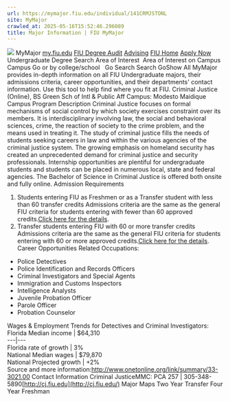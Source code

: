```yaml
---
url: https://mymajor.fiu.edu/individual/141CRMJSTONL
site: MyMajor
crawled_at: 2025-05-16T15:52:46.296089
title: Major Information | FIU MyMajor
---
```


![](https://mymajor.fiu.edu/assets/logo-T4VPR2BI.png)
MyMajor
[my.fiu.edu](https://my.fiu.edu/)
[FIU Degree Audit](https://dasa.fiu.edu/all-departments/advising/panther-success-hub/panther-degree-audit/)
[Advising](https://advising.fiu.edu)
[FIU Home](https://www.fiu.edu/)
[Apply Now](https://admissions.fiu.edu/)
Undergraduate Degree Search
Area of Interest
​
Area of Interest
on
Campus
​
Campus
Go
or by college/school
​
​
Go
Search
Search
GoShow All
MyMajor provides in-depth information on all FIU Undergraduate majors, their admissions criteria, career opportunities, and their departments' contact information. Use this tool to help find where you fit at FIU.
Criminal Justice (Online),
BS
Green Sch of Intl & Public Aff
Campus:
Modesto Maidique Campus
Program Description
Criminal Justice focuses on formal mechanisms of social control by which society exercises constraint over its members. It is interdisciplinary involving law, the social and behavioral sciences, crime, the reaction of society to the crime problem, and the means used in treating it. The study of criminal justice fills the needs of students seeking careers in law and within the various agencies of the criminal justice system. The growing emphasis on homeland security has created an unprecedented demand for criminal justice and security professionals. Internship opportunities are plentiful for undergraduate students and students can be placed in numerous local, state and federal agencies. The Bachelor of Science in Criminal Justice is offered both onsite and fully online.
Admission Requirements
1. Students entering FIU as Freshmen or as a Transfer student with less than 60 transfer credits
Admissions criteria are the same as the general FIU criteria for students entering with fewer than 60 approved credits.[Click here for the details](http://admissions.fiu.edu/apply/freshman/).
2. Transfer students entering FIU with 60 or more transfer credits
Admissions criteria are the same as the general FIU criteria for students entering with 60 or more approved credits.[Click here for the details](http://admissions.fiu.edu/apply/transfer/).
Career Opportunities
Related Occupations:
  * Police Detectives
  * Police Identification and Records Officers
  * Criminal Investigators and Special Agents
  * Immigration and Customs Inspectors
  * Intelligence Analysts
  * Juvenile Probation Officer
  * Parole Officer
  * Probation Counselor


Wages & Employment Trends for Detectives and Criminal Investigators:
Florida Median income | $64,310  
---|---  
Florida rate of growth | 3%  
National Median wages | $79,870  
National Projected growth | +2%  
Source and more information:<http://www.onetonline.org/link/summary/33-3021.00>
Contact Information
Criminal JusticeMMC: PCA 257 | 305-348-5890[http://cj.fiu.edu](http://cj.fiu.edu/)
Major Maps
Two Year Transfer
Four Year Freshman
